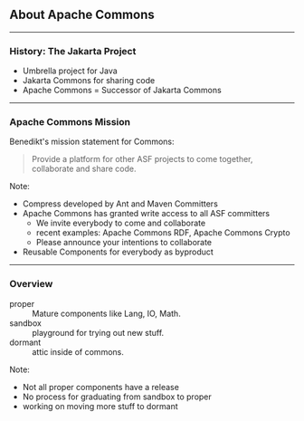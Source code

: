  <!-- .slide: data-background="img/background-green-16x9.png" data-state="intro" class="center" -->
## About Apache Commons <!-- .element: class="heading" style="text-align: center;"-->

---

### History: The Jakarta Project

- Umbrella project for Java
- Jakarta Commons for sharing code
- Apache Commons = Successor of Jakarta Commons

---

### Apache Commons Mission

Benedikt's mission statement for Commons:

> Provide a platform for other ASF projects to come together, collaborate and share code.

Note:
- Compress developed by Ant and Maven Committers
- Apache Commons has granted write access to all ASF committers
  - We invite everybody to come and collaborate
  - recent examples: Apache Commons RDF, Apache Commons Crypto
  - Please announce your intentions to collaborate
- Reusable Components for everybody as byproduct

---

### Overview

<dl>
  <dt>proper</dt>
  <dd>Mature components like Lang, IO, Math.</dd>

  <dt>sandbox</dt>
  <dd>playground for trying out new stuff.</dd>

  <dt>dormant</dt>
  <dd>attic inside of commons.</dd>
</dl>

Note:
- Not all proper components have a release
- No process for graduating from sandbox to proper
- working on moving more stuff to dormant
